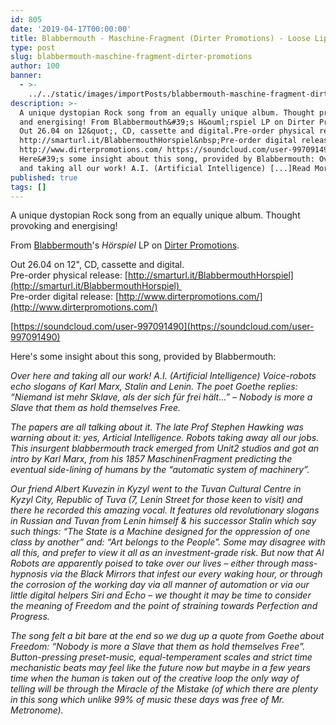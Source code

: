 ```yaml
---
id: 805
date: '2019-04-17T00:00:00'
title: Blabbermouth - Maschine-Fragment (Dirter Promotions) - Loose Lips
type: post
slug: blabbermouth-maschine-fragment-dirter-promotions
author: 100
banner:
  - >-
    ../../static/images/importPosts/blabbermouth-maschine-fragment-dirter-promotions/image805.jpeg
description: >-
  A unique dystopian Rock song from an equally unique album. Thought provoking
  and energising! From Blabbermouth&#39;s H&ouml;rspiel LP on Dirter Promotions.
  Out 26.04 on 12&quot;, CD, cassette and digital.Pre-order physical release:
  http://smarturl.it/BlabbermouthHorspiel&nbsp;Pre-order digital release:
  http://www.dirterpromotions.com/ https://soundcloud.com/user-997091490
  Here&#39;s some insight about this song, provided by Blabbermouth: Over here
  and taking all our work! A.I. (Artificial Intelligence) [...]Read More...
published: true
tags: []
---
```

A unique dystopian Rock song from an equally unique album. Thought provoking and energising!

From [Blabbermouth](https://soundcloud.com/user-997091490)'s _Hörspiel_ LP on [Dirter Promotions](http://www.dirterpromotions.com/).

Out 26.04 on 12", CD, cassette and digital.  
Pre-order physical release: [](http://smarturl.it/BlabbermouthHorspiel)[http://smarturl.it/BlabbermouthHorspiel](http://smarturl.it/BlabbermouthHorspiel)   
[](http://www.dirterpromotions.com/)Pre-order digital release: [http://www.dirterpromotions.com/](http://www.dirterpromotions.com/)

[https://soundcloud.com/user-997091490](https://soundcloud.com/user-997091490)

Here's some insight about this song, provided by Blabbermouth:

_Over here and taking all our work! A.I. (Artificial Intelligence) Voice-robots echo slogans of Karl Marx, Stalin and Lenin. The poet Goethe replies: “Niemand ist mehr Sklave, als der sich für frei hält…” –_ _Nobody is more a Slave that them as hold themselves Free._

_The papers are all talking about it. The late Prof Stephen Hawking was warning about it: yes, Articial Intelligence. Robots taking away all our jobs. This insurgent blabbermouth track emerged from Unit2 studios and got an intro by Karl Marx, from his 1857 MaschinenFragment predicting the eventual side-lining of humans by the “automatic system of machinery”._ 

_Our friend Albert Kuvezin in Kyzyl went to the Tuvan Cultural Centre in Kyzyl City, Republic of Tuva (7, Lenin Street for those keen to visit) and there he recorded this amazing vocal. It features old revolutionary slogans in Russian and Tuvan from Lenin himself & his successor Stalin which say such things: “The State is a Machine designed for the oppression of one class by another” and: “Art belongs to the People”. Some may disagree with all this, and prefer to view it all as an investment-grade risk. But now that AI Robots are apparently poised to take over our lives – either through mass-hypnosis via the Black Mirrors that infest our every waking hour, or through the corrosion of the working day via all manner of automation or via our little digital helpers Siri and Echo – we thought it may be time to consider the meaning of Freedom and the point of straining towards Perfection and Progress._ 

_The song felt a bit bare at the end so we dug up a quote from Goethe about Freedom: “Nobody is more a Slave that them as hold themselves Free”. Button-pressing preset-music, equal-temperament scales and strict time mechanistic beats may feel like the future now but maybe in a few years time when the human is taken out of the creative loop the only way of telling will be through the Miracle of the Mistake (of which there are plenty in this song which unlike 99% of music these days was free of Mr. Metronome)._